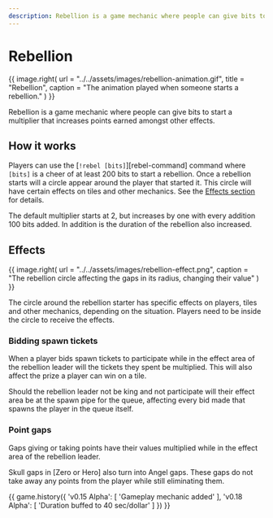 ```yaml
---
description: Rebellion is a game mechanic where people can give bits to start a multiplier that increases points earned amongst other effects.
---
```


# Rebellion

{{ image.right(
    url     = "../../assets/images/rebellion-animation.gif",
    title   = "Rebellion",
    caption = "The animation played when someone starts a rebellion."
) }}

Rebellion is a game mechanic where people can give bits to start a multiplier that increases points earned amongst other effects.

## How it works

Players can use the [`!rebel [bits]`][rebel-command] command where `[bits]` is a cheer of at least 200 bits to start a rebellion. Once a rebellion starts will a circle appear around the player that started it. This circle will have certain effects on tiles and other mechanics. See the [Effects section](#effects) for details.

The default multiplier starts at 2, but increases by one with every addition 100 bits added. In addition is the duration of the rebellion also increased.

## Effects

{{ image.right(
    url = "../../assets/images/rebellion-effect.png",
    caption = "The rebellion circle affecting the gaps in its radius, changing their value"
) }}

The circle around the rebellion starter has specific effects on players, tiles and other mechanics, depending on the situation. Players need to be inside the circle to receive the effects.

### Bidding spawn tickets

When a player bids spawn tickets to participate while in the effect area of the rebellion leader will the tickets they spent be multiplied. This will also affect the prize a player can win on a tile.

Should the rebellion leader not be king and not participate will their effect area be at the spawn pipe for the queue, affecting every bid made that spawns the player in the queue itself.

### Point gaps

Gaps giving or taking points have their values multiplied while in the effect area of the rebellion leader.

Skull gaps in [Zero or Hero] also turn into Angel gaps. These gaps do not take away any points from the player while still eliminating them.

{{ game.history({
    'v0.15 Alpha': [
        'Gameplay mechanic added'
    ],
    'v0.18 Alpha': [
        'Duration buffed to 40 sec/dollar'
    ]
}) }}